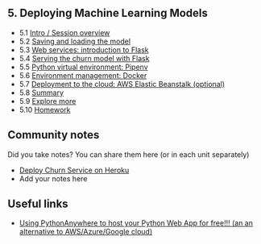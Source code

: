 ## 5. Deploying Machine Learning Models

- 5.1 [Intro / Session overview](01-intro.md)
- 5.2 [Saving and loading the model](02-pickle.md)
- 5.3 [Web services: introduction to Flask](03-flask-intro.md)
- 5.4 [Serving the churn model with Flask](04-flask-deployment.md)
- 5.5 [Python virtual environment: Pipenv](05-pipenv.md)
- 5.6 [Environment management: Docker](06-docker.md)
- 5.7 [Deployment to the cloud: AWS Elastic Beanstalk (optional)](07-aws-eb.md)
- 5.8 [Summary](08-summary.md)
- 5.9 [Explore more](09-explore-more.md)
- 5.10 [Homework](homework.md)

## Community notes

Did you take notes? You can share them here (or in each unit separately)

* [Deploy Churn Service on Heroku](https://github.com/razekmaiden/churn_service_heroku.git)
* Add your notes here

## Useful links

* [Using PythonAnywhere to host your Python Web App for free!!! (an an alternative to AWS/Azure/Google cloud)](https://github.com/nindate/ml-zoomcamp-exercises/blob/main/how-to-use-pythonanywhere.md)

